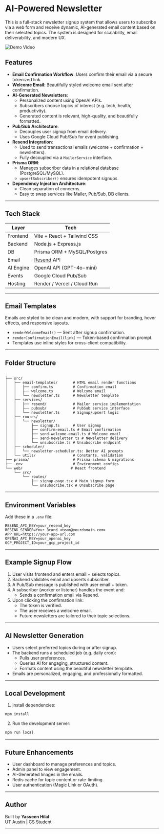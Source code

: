 # AI-Powered Newsletter

This is a full-stack newsletter signup system that allows users to subscribe via a web form and receive dynamic, AI-generated email content based on their selected topics. The system is designed for scalability, email deliverability, and modern UX.


![Demo Video](https://github.com/user-attachments/assets/2b698871-cfbb-4aa5-9457-a68a6ab45d7a)


## Features

- **Email Confirmation Workflow**: Users confirm their email via a secure tokenized link.
- **Welcome Email**: Beautifully styled welcome email sent after confirmation.
- **AI-Generated Newsletters**:
  - Personalized content using OpenAI APIs.
  - Subscribers choose topics of interest (e.g. tech, health, productivity).
  - Generated content is relevant, high-quality, and beautifully formatted.
- **Pub/Sub Architecture**:
  - Decouples user signup from email delivery.
  - Uses Google Cloud Pub/Sub for event publishing.
- **Resend Integration**:
  - Used to send transactional emails (welcome + confirmation + newsletters).
  - Fully decoupled via a `MailerService` interface.
- **Prisma ORM**:
  - Manages subscriber data in a relational database (PostgreSQL/MySQL).
  - `upsertSubscriber()` ensures idempotent signups.
- **Dependency Injection Architecture**:
  - Clean separation of concerns.
  - Easy to swap services like Mailer, Pub/Sub, DB clients.

---

## Tech Stack

| Layer     | Tech                              |
| --------- | --------------------------------- |
| Frontend  | Vite + React + Tailwind CSS       |
| Backend   | Node.js + Express.js              |
| DB        | Prisma ORM + MySQL/Postgres       |
| Email     | [Resend](https://resend.com/) API |
| AI Engine | OpenAI API (GPT-4o-mini)          |
| Events    | Google Cloud Pub/Sub              |
| Hosting   | Render / Vercel / Cloud Run       |

---

## Email Templates

Emails are styled to be clean and modern, with support for branding, hover effects, and responsive layouts.

- `renderWelcomeEmail()` — Sent after signup confirmation.
- `renderConfirmationEmail(link)` — Token-based confirmation prompt.
- Templates use inline styles for cross-client compatibility.

---

## Folder Structure

```
.
├── src/
│   ├── email-templates/       # HTML email render functions
│   │   ├── confirm.ts         # Confirmation email
│   │   ├── welcome.ts         # Welcome email
│   │   └── newsletter.ts      # Newsletter template
│   ├── services/
│   │   ├── resend/            # Mailer service implementation
│   │   ├── pubsub/            # PubSub service interface
│   │   └── newsletter.ts      # Signup/upsert logic
│   ├── routes/
│   │   └── newsletter/
│   │       ├── signup.ts      # User signup
│   │       ├── confirm-email.ts # Email confirmation
│   │       ├── send-welcome-email.ts # Welcome email
│   │       ├── send-newsletter.ts # Newsletter delivery
│   │       └── unsubscribe.ts # Unsubscribe endpoint
│   ├── scheduler/
│   │   └── newsletter-scheduler.ts: Better AI prompts
│   └── utils/                 # Constants, validation
├── prisma/                    # Prisma schema & migrations
├── .env                       # Environment configs
└── web/                      # React frontend
    └── src/
        └── routes/
            ├── signup-page.tsx # Main signup form
            └── unsubscribe.tsx # Unsubscribe page
```

---

## Environment Variables

Add these in a `.env` file:

```env
RESEND_API_KEY=your_resend_key
RESEND_SENDER=Your Brand <team@yourdomain.com>
APP_URL=https://your-app-url.com
OPENAI_API_KEY=your_openai_key
GCP_PROJECT_ID=your_gcp_project_id
```

---

## Example Signup Flow

1. User visits frontend and enters email + selects topics.
2. Backend validates email and upserts subscriber.
3. A Pub/Sub message is published with user email + token.
4. A subscriber (worker or listener) handles the event and:
   - Sends a confirmation email via Resend.
5. Upon clicking the confirmation link:
   - The token is verified.
   - The user receives a welcome email.
   - Future newsletters are tailored to their topic selections.

---

## AI Newsletter Generation

- Users select preferred topics during or after signup.
- The backend runs a scheduled job (e.g. daily cron):
  - Pulls user preferences.
  - Queries AI for engaging, structured content.
  - Formats content using the beautiful newsletter template.
- Emails are personalized, engaging, and professionally formatted.

---

## Local Development

1. Install dependencies:

```bash
npm install
```

2. Run the development server:

```bash
npm run local
```

---

## Future Enhancements

- User dashboard to manage preferences and topics.
- Admin panel to view engagement.
- AI-Generated Images in the emails.
- Redis cache for topic content or rate-limiting.
- User authentication (Magic Link or OAuth).

---

## Author

Built by **Yasseen Hilal**  
UT Austin | CS Student

---
